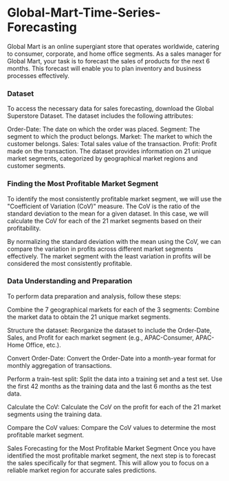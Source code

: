 # Global-Mart-Time-Series-Forecasting


Global Mart is an online supergiant store that operates worldwide, catering to consumer, corporate, and home office segments. As a sales manager for Global Mart, your task is to forecast the sales of products for the next 6 months. This forecast will enable you to plan inventory and business processes effectively.

### Dataset
To access the necessary data for sales forecasting, download the Global Superstore Dataset. The dataset includes the following attributes:

Order-Date: The date on which the order was placed.
Segment: The segment to which the product belongs.
Market: The market to which the customer belongs.
Sales: Total sales value of the transaction.
Profit: Profit made on the transaction.
The dataset provides information on 21 unique market segments, categorized by geographical market regions and customer segments.

### Finding the Most Profitable Market Segment
To identify the most consistently profitable market segment, we will use the "Coefficient of Variation (CoV)" measure. The CoV is the ratio of the standard deviation to the mean for a given dataset. In this case, we will calculate the CoV for each of the 21 market segments based on their profitability.

By normalizing the standard deviation with the mean using the CoV, we can compare the variation in profits across different market segments effectively. The market segment with the least variation in profits will be considered the most consistently profitable.

### Data Understanding and Preparation
To perform data preparation and analysis, follow these steps:

Combine the 7 geographical markets for each of the 3 segments: Combine the market data to obtain the 21 unique market segments.

Structure the dataset: Reorganize the dataset to include the Order-Date, Sales, and Profit for each market segment (e.g., APAC-Consumer, APAC-Home Office, etc.).

Convert Order-Date: Convert the Order-Date into a month-year format for monthly aggregation of transactions.

Perform a train-test split: Split the data into a training set and a test set. Use the first 42 months as the training data and the last 6 months as the test data.

Calculate the CoV: Calculate the CoV on the profit for each of the 21 market segments using the training data.

Compare the CoV values: Compare the CoV values to determine the most profitable market segment.

Sales Forecasting for the Most Profitable Market Segment
Once you have identified the most profitable market segment, the next step is to forecast the sales specifically for that segment. This will allow you to focus on a reliable market region for accurate sales predictions.
